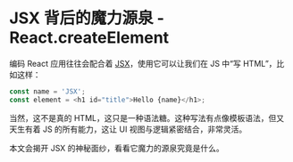 # JSX 背后的魔力源泉 - React.createElement

编码 React 应用往往会配合着 [JSX](https://reactjs.org/docs/introducing-jsx.html)，使用它可以让我们在 JS 中“写 HTML”，比如这样：

```js
const name = 'JSX';
const element = <h1 id="title">Hello {name}</h1>;
```

当然，这不是真的 HTML，这只是一种语法糖。这种写法有点像模板语法，但又天生有着 JS 的所有能力，这让 UI 视图与逻辑紧密结合，非常灵活。

本文会揭开 JSX 的神秘面纱，看看它魔力的源泉究竟是什么。
